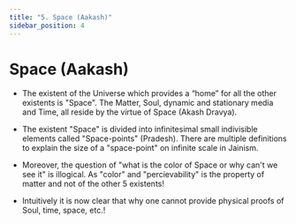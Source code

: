 ```yaml
---
title: "5. Space (Aakash)"
sidebar_position: 4
---
```


# Space (Aakash)

- The existent of the Universe which provides a “home” for all the other existents is "Space". The Matter, Soul, dynamic and stationary media and Time, all reside by the virtue of Space (Akash Dravya).

- The existent "Space" is divided into infinitesimal small indivisible elements called "Space-points" (Pradesh). There are multiple definitions to explain the size of a "space-point" on infinite scale in Jainism.

- Moreover, the question of "what is the color of Space or why can't we see it" is illogical. As "color" and "percievability" is the property of matter and not of the other 5 existents!

- Intuitively it is now clear that why one cannot provide physical proofs of Soul, time, space, etc.!
